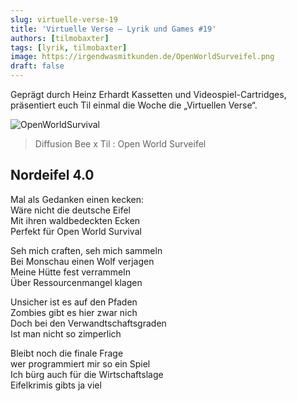 ```yaml
---
slug: virtuelle-verse-19
title: 'Virtuelle Verse – Lyrik und Games #19'
authors: [tilmobaxter]
tags: [lyrik, tilmobaxter]
image: https://irgendwasmitkunden.de/OpenWorldSurveifel.png
draft: false
---
```


Geprägt durch Heinz Erhardt Kassetten und Videospiel-Cartridges, präsentiert euch Til einmal die Woche die „Virtuellen Verse“.
<!--truncate-->

![OpenWorldSurvival](https://irgendwasmitkunden.de/OpenWorldSurveifel.png)
> Diffusion Bee x Til : Open World Surveifel

## Nordeifel 4.0

Mal als Gedanken einen kecken:  
Wäre nicht die deutsche Eifel  
Mit ihren waldbedeckten Ecken  
Perfekt für Open World Survival  

Seh mich craften, seh mich sammeln  
Bei Monschau einen Wolf verjagen  
Meine Hütte fest verrammeln  
Über Ressourcenmangel klagen  

Unsicher ist es auf den Pfaden  
Zombies gibt es hier zwar nich  
Doch bei den Verwandtschaftsgraden  
Ist man nicht so zimperlich  

Bleibt noch die finale Frage  
wer programmiert mir so ein Spiel  
Ich bürg auch für die Wirtschaftslage  
Eifelkrimis gibts ja viel  
